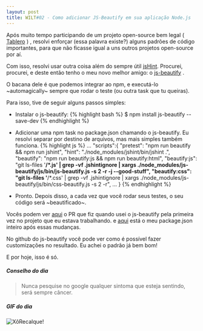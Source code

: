 ```yaml
---
layout: post
title: WILT#02 - Como adicionar JS-Beautify em sua aplicação Node.js
---
```


Após muito tempo participando de um projeto open-source bem legal ( [Tablero](https://github.com/twtablero/tablero) ) , resolvi enforçar (essa palavra existe?) alguns padrões de código importantes, para que não ficasse igual a uns outros projetos open-source por aí. 

Com isso, resolvi usar outra coisa além do sempre útil [jsHint](http://jshint.com/). Procurei, procurei, e deste então tenho o meu novo melhor amigo: o [js-beautify](https://github.com/beautify-web/js-beautify) .

O bacana dele é que podemos integrar ao npm, e executá-lo ~automagically~  sempre que rodar o teste (ou outra task que tu queiras). 

Para isso, tive de seguir alguns passos simples:

  - Instalar o js-beautify:
  {% highlight bash %}
    $ npm install js-beautify --save-dev
  {% endhighlight %}
  
  - Adicionar uma npm task no package.json chamando o js-beautify. Eu resolvi separar por destino de arquivos, mas mais simples também funciona.
  {% highlight js %}
    ...
    "scripts":{ 
      "pretest": "npm run beautify && npm run jshint",
      "hint": "./node_modules/jshint/bin/jshint .",
      "beautify": "npm run beautify:js && npm run beautify:html",
      "beautify:js": "git ls-files '**/*.js' | grep -vf .jshintignore | xargs ./node_modules/js-beautify/js/bin/js-beautify.js -s 2 -r -j --good-stuff",
      "beautify:css": "git ls-files '**/*.css' | grep -vf .jshintignore | xargs ./node_modules/js-beautify/js/bin/css-beautify.js -s 2 -r",
      ...
    }
  {% endhighlight %}
  
  - Pronto. Depois disso, a cada vez que você rodar seus testes, o seu código será ~beautificado~.
  
Vocês podem ver [aqui](https://github.com/TWtablero/tablero/pull/226/files) o PR que fiz quando usei o js-beautify pela primeira vez no projeto que eu estava trabalhando. e [aqui](https://github.com/TWtablero/tablero/blob/b5b9b30bef06c889c5557d00bf3cf26d510851f8/package.json) está o meu package.json inteiro após essas mudanças.

No github do js-beautify você pode ver como é possível fazer customizações no resultado. Eu achei o padrão já bem bom!

E por hoje, isso é só. 

##### Conselho do dia

> Nunca pesquise no google qualquer sintoma que esteja sentindo, será sempre câncer.

##### GIF do dia

![XôRecalque!](http://gifs.gif-animado.com/eucontraorecalque1.gif)
